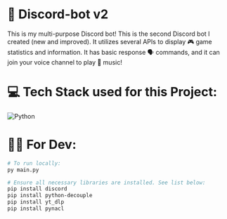 # 🤖 Discord-bot v2
This is my multi-purpose Discord bot! This is the second Discord bot I created (new and improved). It utilizes several APIs to display 🎮 game statistics and information. It has basic response 🗣 commands, and it can join your voice channel to play 🎵 music!

# 💻 Tech Stack used for this Project:
![Python](https://img.shields.io/badge/python-3670A0?style=for-the-badge&logo=python&logoColor=ffdd54)

# 👨‍💻 For Dev:
```bash
# To run locally:
py main.py

# Ensure all necessary libraries are installed. See list below:
pip install discord
pip install python-decouple
pip install yt_dlp
pip install pynacl
```

